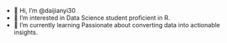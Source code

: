 - 👋 Hi, I’m @daijianyi30
- 👀 I’m interested in Data Science student proficient in R. 
- 🌱 I’m currently learning Passionate about converting data into actionable insights.
